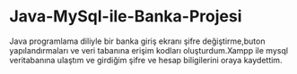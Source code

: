 # Java-MySql-ile-Banka-Projesi

Java programlama diliyle bir banka giriş ekranı şifre değiştirme,buton yapılandırmaları ve veri tabanına erişim kodları oluşturdum.Xampp ile mysql veritabanına ulaştım ve girdiğim şifre ve hesap biligilerini oraya kaydettim.
